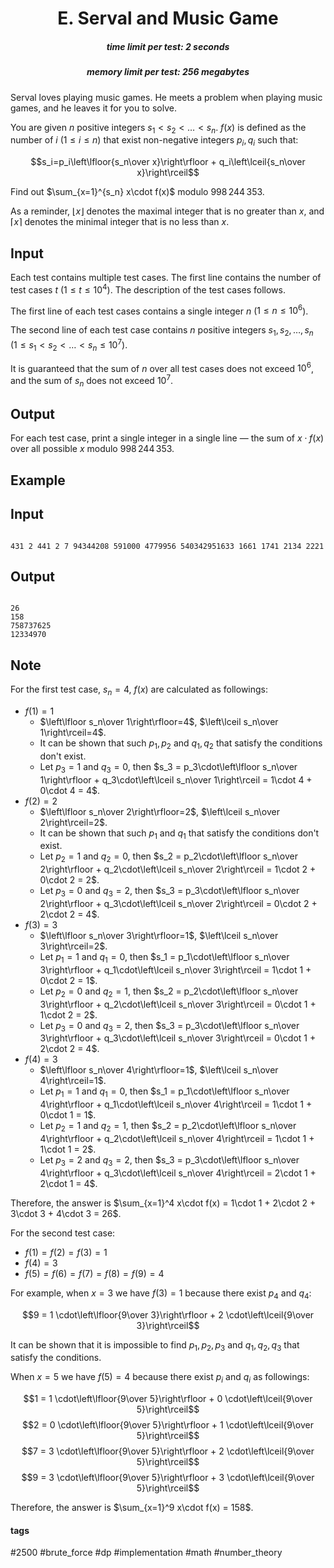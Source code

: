 <h1 style='text-align: center;'> E. Serval and Music Game</h1>

<h5 style='text-align: center;'>time limit per test: 2 seconds</h5>
<h5 style='text-align: center;'>memory limit per test: 256 megabytes</h5>

Serval loves playing music games. He meets a problem when playing music games, and he leaves it for you to solve.

You are given $n$ positive integers $s_1 < s_2 < \ldots < s_n$. $f(x)$ is defined as the number of $i$ ($1\leq i\leq n$) that exist non-negative integers $p_i, q_i$ such that: 

$$s_i=p_i\left\lfloor{s_n\over x}\right\rfloor + q_i\left\lceil{s_n\over x}\right\rceil$$

Find out $\sum_{x=1}^{s_n} x\cdot f(x)$ modulo $998\,244\,353$.

As a reminder, $\lfloor x\rfloor$ denotes the maximal integer that is no greater than $x$, and $\lceil x\rceil$ denotes the minimal integer that is no less than $x$.

## Input

Each test contains multiple test cases. The first line contains the number of test cases $t$ ($1\leq t\leq 10^4$). The description of the test cases follows.

The first line of each test cases contains a single integer $n$ ($1\leq n\leq 10^6$).

The second line of each test case contains $n$ positive integers $s_1,s_2,\ldots,s_n$ ($1\leq s_1 < s_2 < \ldots < s_n \leq 10^7$).

It is guaranteed that the sum of $n$ over all test cases does not exceed $10^6$, and the sum of $s_n$ does not exceed $10^7$.

## Output

For each test case, print a single integer in a single line — the sum of $x\cdot f(x)$ over all possible $x$ modulo $998\,244\,353$.

## Example

## Input


```

431 2 441 2 7 94344208 591000 4779956 540342951633 1661 1741 2134 2221
```
## Output


```

26
158
758737625
12334970

```
## Note

For the first test case, $s_n=4$, $f(x)$ are calculated as followings:

* $f(1)=1$
	+ $\left\lfloor s_n\over 1\right\rfloor=4$, $\left\lceil s_n\over 1\right\rceil=4$.
	+ It can be shown that such $p_1,p_2$ and $q_1,q_2$ that satisfy the conditions don't exist.
	+ Let $p_3=1$ and $q_3=0$, then $s_3 = p_3\cdot\left\lfloor s_n\over 1\right\rfloor + q_3\cdot\left\lceil s_n\over 1\right\rceil = 1\cdot 4 + 0\cdot 4 = 4$.
* $f(2)=2$
	+ $\left\lfloor s_n\over 2\right\rfloor=2$, $\left\lceil s_n\over 2\right\rceil=2$.
	+ It can be shown that such $p_1$ and $q_1$ that satisfy the conditions don't exist.
	+ Let $p_2=1$ and $q_2=0$, then $s_2 = p_2\cdot\left\lfloor s_n\over 2\right\rfloor + q_2\cdot\left\lceil s_n\over 2\right\rceil = 1\cdot 2 + 0\cdot 2 = 2$.
	+ Let $p_3=0$ and $q_3=2$, then $s_3 = p_3\cdot\left\lfloor s_n\over 2\right\rfloor + q_3\cdot\left\lceil s_n\over 2\right\rceil = 0\cdot 2 + 2\cdot 2 = 4$.
* $f(3)=3$
	+ $\left\lfloor s_n\over 3\right\rfloor=1$, $\left\lceil s_n\over 3\right\rceil=2$.
	+ Let $p_1=1$ and $q_1=0$, then $s_1 = p_1\cdot\left\lfloor s_n\over 3\right\rfloor + q_1\cdot\left\lceil s_n\over 3\right\rceil = 1\cdot 1 + 0\cdot 2 = 1$.
	+ Let $p_2=0$ and $q_2=1$, then $s_2 = p_2\cdot\left\lfloor s_n\over 3\right\rfloor + q_2\cdot\left\lceil s_n\over 3\right\rceil = 0\cdot 1 + 1\cdot 2 = 2$.
	+ Let $p_3=0$ and $q_3=2$, then $s_3 = p_3\cdot\left\lfloor s_n\over 3\right\rfloor + q_3\cdot\left\lceil s_n\over 3\right\rceil = 0\cdot 1 + 2\cdot 2 = 4$.
* $f(4)=3$
	+ $\left\lfloor s_n\over 4\right\rfloor=1$, $\left\lceil s_n\over 4\right\rceil=1$.
	+ Let $p_1=1$ and $q_1=0$, then $s_1 = p_1\cdot\left\lfloor s_n\over 4\right\rfloor + q_1\cdot\left\lceil s_n\over 4\right\rceil = 1\cdot 1 + 0\cdot 1 = 1$.
	+ Let $p_2=1$ and $q_2=1$, then $s_2 = p_2\cdot\left\lfloor s_n\over 4\right\rfloor + q_2\cdot\left\lceil s_n\over 4\right\rceil = 1\cdot 1 + 1\cdot 1 = 2$.
	+ Let $p_3=2$ and $q_3=2$, then $s_3 = p_3\cdot\left\lfloor s_n\over 4\right\rfloor + q_3\cdot\left\lceil s_n\over 4\right\rceil = 2\cdot 1 + 2\cdot 1 = 4$.

Therefore, the answer is $\sum_{x=1}^4 x\cdot f(x) = 1\cdot 1 + 2\cdot 2 + 3\cdot 3 + 4\cdot 3 = 26$.

For the second test case:

* $f(1)=f(2)=f(3)=1$
* $f(4)=3$
* $f(5)=f(6)=f(7)=f(8)=f(9)=4$

For example, when $x=3$ we have $f(3)=1$ because there exist $p_4$ and $q_4$:

$$9 = 1 \cdot\left\lfloor{9\over 3}\right\rfloor + 2 \cdot\left\lceil{9\over 3}\right\rceil$$

It can be shown that it is impossible to find $p_1,p_2,p_3$ and $q_1,q_2,q_3$ that satisfy the conditions.

When $x=5$ we have $f(5)=4$ because there exist $p_i$ and $q_i$ as followings:

$$1 = 1 \cdot\left\lfloor{9\over 5}\right\rfloor + 0 \cdot\left\lceil{9\over 5}\right\rceil$$ $$2 = 0 \cdot\left\lfloor{9\over 5}\right\rfloor + 1 \cdot\left\lceil{9\over 5}\right\rceil$$ $$7 = 3 \cdot\left\lfloor{9\over 5}\right\rfloor + 2 \cdot\left\lceil{9\over 5}\right\rceil$$ $$9 = 3 \cdot\left\lfloor{9\over 5}\right\rfloor + 3 \cdot\left\lceil{9\over 5}\right\rceil$$

Therefore, the answer is $\sum_{x=1}^9 x\cdot f(x) = 158$.



#### tags 

#2500 #brute_force #dp #implementation #math #number_theory 